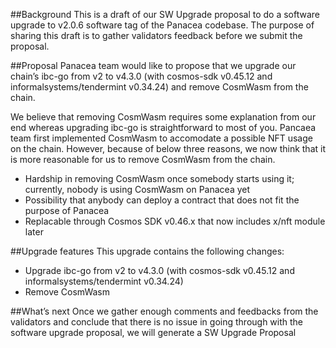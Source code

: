 ##Background
This is a draft of our SW Upgrade proposal to do a software upgrade to v2.0.6 software tag of the Panacea codebase. The purpose of sharing this draft is to gather validators feedback before we submit the proposal.

##Proposal
Panacea team would like to propose that we upgrade our chain’s ibc-go from v2 to v4.3.0 (with cosmos-sdk v0.45.12 and informalsystems/tendermint v0.34.24) and remove CosmWasm from the chain.

We believe that removing CosmWasm requires some explanation from our end whereas upgrading ibc-go is straightforward to most of you.
Pancaea team first implemented CosmWasm to accomodate a possible NFT usage on the chain. However, because of below three reasons, we now think that it is more reasonable for us to remove CosmWasm from the chain.
- Hardship in removing CosmWasm once somebody starts using it; currently, nobody is using CosmWasm on Panacea yet
- Possibility that anybody can deploy a contract that does not fit the purpose of Panacea
- Replacable through Cosmos SDK v0.46.x that now includes x/nft module later

##Upgrade features
This upgrade contains the following changes:
- Upgrade ibc-go from v2 to v4.3.0 (with cosmos-sdk v0.45.12 and informalsystems/tendermint v0.34.24)
- Remove CosmWasm

##What’s next
Once we gather enough comments and feedbacks from the validators and conclude that there is no issue in going through with the software upgrade proposal, we will generate a SW Upgrade Proposal

